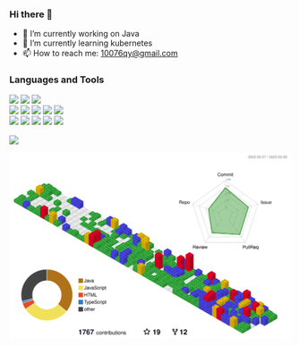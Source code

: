 ### Hi there 👋
- 🔭 I’m currently working on Java
- 🌱 I’m currently learning kubernetes
- 📫 How to reach me: 10076qy@gmail.com
### Languages and Tools

<p>
  <code><img width="10%" src="https://www.vectorlogo.zone/logos/java/java-ar21.svg"></code>
  <code><img width="10%" src="https://www.vectorlogo.zone/logos/javascript/javascript-ar21.svg"></code>
  <code><img width="10%" src="https://www.vectorlogo.zone/logos/gnu_bash/gnu_bash-ar21.svg"></code>

  <br/>
  <code><img width="10%" src="https://www.vectorlogo.zone/logos/redis/redis-ar21.svg"></code>
  <code><img width="10%" src="https://www.vectorlogo.zone/logos/mysql/mysql-ar21.svg"></code>
  <code><img width="10%" src="https://www.vectorlogo.zone/logos/mongodb/mongodb-ar21.svg"></code>
  <code><img width="10%" src="https://www.vectorlogo.zone/logos/apache_kafka/apache_kafka-ar21.svg"></code>
  <code><img width="10%" src="https://www.vectorlogo.zone/logos/elastic/elastic-ar21.svg"></code>
  <br/>
  <code><img width="10%" src="https://www.vectorlogo.zone/logos/apache_zookeeper/apache_zookeeper-ar21.svg"></code>
  <code><img width="10%" src="https://www.vectorlogo.zone/logos/docker/docker-ar21.svg"></code>
  <code><img width="10%" src="https://www.vectorlogo.zone/logos/rancher/rancher-ar21.svg"></code>
  <code><img width="10%" src="https://www.vectorlogo.zone/logos/kubernetes/kubernetes-ar21.svg"></code>
  <code><img width="10%" src="https://www.vectorlogo.zone/logos/prometheusio/prometheusio-ar21.svg"></code> 
<br/>
</p>
<img align="center"  src="https://github-readme-stats.vercel.app/api?username=shine10076&show_icons=true&theme=radical"/>

![Contributions in 3D](/profile-3d-contrib/profile-gitblock.svg)

<!--
**shine10076/shine10076** is a ✨ _special_ ✨ repository because its `README.md` (this file) appears on your GitHub profile.

Here are some ideas to get you started:

- 🔭 I’m currently working on ...
- 🌱 I’m currently learning kubernetes
- 👯 I’m looking to collaborate on ...
- 🤔 I’m looking for help with ...
- 💬 Ask me about ...
- 📫 How to reach me: 10076qy@gmail.com
- 😄 Pronouns: ...
- ⚡ Fun fact: ...
-->
